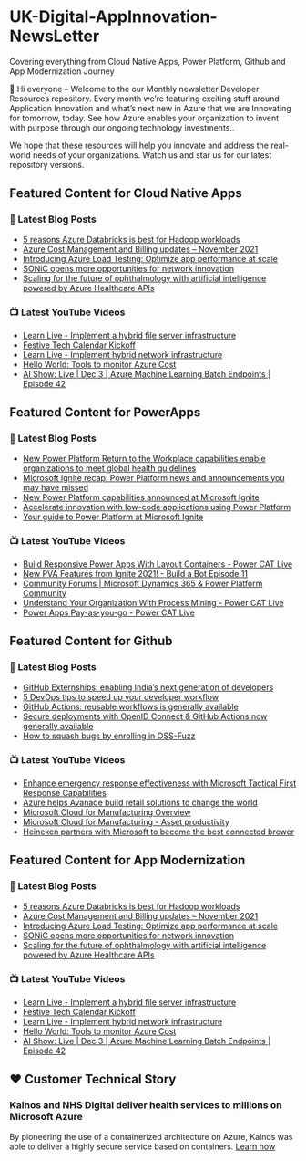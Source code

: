 # UK-Digital-AppInnovation-NewsLetter

Covering everything from Cloud Native Apps, Power Platform, Github and App Modernization Journey

👋 Hi everyone – Welcome to the our Monthly newsletter Developer Resources repository. Every month we’re featuring exciting stuff around Application Innovation and what’s next new in Azure that we are Innovating for tomorrow, today. See how Azure enables your organization to invent with purpose through our ongoing technology investments..


We hope that these resources will help you innovate and address the real-world needs of your organizations. Watch us and star us for our latest repository versions.

## Featured Content for Cloud Native Apps


### 📝 Latest Blog Posts

    
<!-- BLOGCNA:START -->
- [5 reasons Azure Databricks is best for Hadoop workloads](https://azure.microsoft.com/blog/5-reasons-azure-databricks-is-best-for-hadoop-workloads/)
- [Azure Cost Management and Billing updates – November 2021](https://azure.microsoft.com/blog/azure-cost-management-and-billing-updates-november-2021/)
- [Introducing Azure Load Testing: Optimize app performance at scale](https://azure.microsoft.com/blog/introducing-azure-load-testing-optimize-app-performance-at-scale/)
- [SONiC opens more opportunities for network innovation](https://azure.microsoft.com/blog/sonic-opens-more-opportunities-for-network-innovation/)
- [Scaling for the future of ophthalmology with artificial intelligence powered by Azure Healthcare APIs](https://azure.microsoft.com/blog/scaling-for-the-future-of-ophthalmology-with-artificial-intelligence-powered-by-azure-healthcare-apis/)
<!-- BLOGCNA:END -->

### 📺 Latest YouTube Videos

 
<!-- YOUTUBECNA:START -->
- [Learn Live - Implement a hybrid file server infrastructure](https://www.youtube.com/watch?v=wb-VU7OXadk)
- [Festive Tech Calendar Kickoff](https://www.youtube.com/watch?v=scLoLp830BU)
- [Learn Live - Implement hybrid network infrastructure](https://www.youtube.com/watch?v=OyCEKKjCRKk)
- [Hello World: Tools to monitor Azure Cost](https://www.youtube.com/watch?v=MYZjoc8ZXGw)
- [AI Show: Live | Dec 3 | Azure Machine Learning Batch Endpoints | Episode 42](https://www.youtube.com/watch?v=bqfM2d_IzEo)
<!-- YOUTUBECNA:END -->

##  Featured Content for PowerApps
### 📝 Latest Blog Posts
<!-- BLOGPOWER:START -->
- [New Power Platform Return to the Workplace capabilities enable organizations to meet global health guidelines](https://cloudblogs.microsoft.com/powerplatform/2021/11/30/new-power-platform-return-to-the-workplace-capabilities-enable-organizations-to-meet-global-health-guidelines/)
- [Microsoft Ignite recap: Power Platform news and announcements you may have missed](https://cloudblogs.microsoft.com/powerplatform/2021/11/18/microsoft-ignite-recap-power-platform-news-and-announcements-you-may-have-missed/)
- [New Power Platform capabilities announced at Microsoft Ignite](https://cloudblogs.microsoft.com/powerplatform/2021/11/02/new-power-platform-capabilities-announced-at-microsoft-ignite/)
- [Accelerate innovation with low-code applications using Power Platform](https://cloudblogs.microsoft.com/powerplatform/2021/11/02/accelerate-innovation-with-low-code-applications-using-power-platform/)
- [Your guide to Power Platform at Microsoft Ignite](https://cloudblogs.microsoft.com/powerplatform/2021/10/26/your-guide-to-power-platform-at-microsoft-ignite/)
<!-- BLOGPOWER:END -->
 ### 📺 Latest YouTube Videos
    
<!-- YOUTUBEPOWER:START -->
- [Build Responsive Power Apps With Layout Containers - Power CAT Live](https://www.youtube.com/watch?v=N73RaNvaijs)
- [New PVA Features from Ignite 2021! - Build a Bot Episode 11](https://www.youtube.com/watch?v=FTigtv7mUGc)
- [Community Forums |  Microsoft Dynamics 365 &amp; Power Platform Community](https://www.youtube.com/watch?v=oYb-42rCPXQ)
- [Understand Your Organization With Process Mining - Power CAT Live](https://www.youtube.com/watch?v=VH1fdkUmJ3k)
- [Power Apps Pay-as-you-go - Power CAT Live](https://www.youtube.com/watch?v=ZYkGRmhZXLg)
<!-- YOUTUBEPOWER:END -->

##  Featured Content for Github
### 📝 Latest Blog Posts
<!-- BLOGGITHUB:START -->
- [GitHub Externships: enabling India’s next generation of developers](https://github.blog/2021-11-30-github-externships-enabling-indias-next-generation-of-developers/)
- [5 DevOps tips to speed up your developer workflow](https://github.blog/2021-11-30-5-devops-tips-to-speed-up-your-developer-workflow/)
- [GitHub Actions: reusable workflows is generally available](https://github.blog/2021-11-29-github-actions-reusable-workflows-is-generally-available/)
- [Secure deployments with OpenID Connect &#038; GitHub Actions now generally available](https://github.blog/2021-11-23-secure-deployments-openid-connect-github-actions-generally-available/)
- [How to squash bugs by enrolling in OSS-Fuzz](https://github.blog/2021-11-23-how-to-squash-bugs-by-enrolling-in-oss-fuzz/)
<!-- BLOGGITHUB:END -->
### 📺 Latest YouTube Videos
<!-- YOUTUBEGITHUB:START -->
- [Enhance emergency response effectiveness with Microsoft Tactical First Response Capabilities](https://www.youtube.com/watch?v=f3PJq8sgtcA)
- [Azure helps Avanade build retail solutions to change the world](https://www.youtube.com/watch?v=nLifqPofyQo)
- [Microsoft Cloud for Manufacturing Overview](https://www.youtube.com/watch?v=sBFwo-QzaYo)
- [Microsoft Cloud for Manufacturing - Asset productivity](https://www.youtube.com/watch?v=qv1syj2Xxts)
- [Heineken partners with Microsoft to become the best connected brewer](https://www.youtube.com/watch?v=C6dq5bPGcNs)
<!-- YOUTUBEGITHUB:END -->
##  Featured Content for App Modernization
### 📝 Latest Blog Posts
<!-- BLOGAPPMOD:START -->
- [5 reasons Azure Databricks is best for Hadoop workloads](https://azure.microsoft.com/blog/5-reasons-azure-databricks-is-best-for-hadoop-workloads/)
- [Azure Cost Management and Billing updates – November 2021](https://azure.microsoft.com/blog/azure-cost-management-and-billing-updates-november-2021/)
- [Introducing Azure Load Testing: Optimize app performance at scale](https://azure.microsoft.com/blog/introducing-azure-load-testing-optimize-app-performance-at-scale/)
- [SONiC opens more opportunities for network innovation](https://azure.microsoft.com/blog/sonic-opens-more-opportunities-for-network-innovation/)
- [Scaling for the future of ophthalmology with artificial intelligence powered by Azure Healthcare APIs](https://azure.microsoft.com/blog/scaling-for-the-future-of-ophthalmology-with-artificial-intelligence-powered-by-azure-healthcare-apis/)
<!-- BLOGAPPMOD:END -->
### 📺 Latest YouTube Videos
<!-- YOUTUBEAPPMOD:START -->
- [Learn Live - Implement a hybrid file server infrastructure](https://www.youtube.com/watch?v=wb-VU7OXadk)
- [Festive Tech Calendar Kickoff](https://www.youtube.com/watch?v=scLoLp830BU)
- [Learn Live - Implement hybrid network infrastructure](https://www.youtube.com/watch?v=OyCEKKjCRKk)
- [Hello World: Tools to monitor Azure Cost](https://www.youtube.com/watch?v=MYZjoc8ZXGw)
- [AI Show: Live | Dec 3 | Azure Machine Learning Batch Endpoints | Episode 42](https://www.youtube.com/watch?v=bqfM2d_IzEo)
<!-- YOUTUBEAPPMOD:END -->


## ♥️ Customer Technical Story 

### Kainos and NHS Digital deliver health services to millions on Microsoft Azure

By pioneering the use of a containerized architecture on Azure, Kainos was able to deliver a highly secure service based on containers. [Learn how](https://customers.microsoft.com/en-us/story/1368348549535774520-kainos-and-nhs-digital-deliver-health-services-to-millions-on-microsoft-azure)

